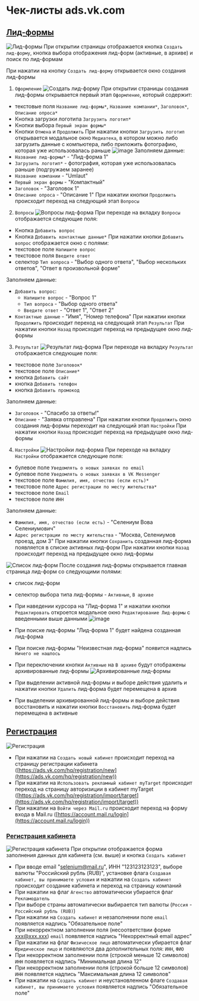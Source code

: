 # Чек-листы ads.vk.com

## [Лид-формы](https://ads.vk.com/hq/leadads/leadforms)

![Лид-формы](src/lead_form.png)
При открытии страницы отображается кнопка `Создать лид-форму`, кнопка выбора отображения лид-форм (активные, в архиве) и поиск по лид-формам
  
При нажатии на кнопку `Создать лид-форму` открывается окно создания лид-формы
1. `Оформление`
![Создать лид-форму](src/new_lead_form.png)
При открытии страницы создания лид-формы открывается первый этап `Оформление`, который содержит:
- текстовые поля `Название лид-формы*`, `Название компании*`, `Заголовок*`, `Описание опроса*`
- Кнопка загрузки логотипа `Загрузить логотип*`
- Кнопки выбора `Первый экран формы*`
- Кнопки `Отмена` и `Продолжить`
При нажатии кнопки `Загрузить логотип` открывается модальное окно `Медиатека`, в котором можно либо загрузить данные с компьютера, либо приложить фотографию, которая уже использовалась раньше
![image](https://github.com/StomaFedor/homework-3-spring-2024/assets/107150041/4db56392-967f-4a5d-a3a2-e079951f6f54)
Заполняем данные:
- `Название лид-формы*` - "Лид-форма 1"
- `Загрузить логотип*` - фотография, которая уже использовалась раньше (подгружаем заранее)
- `Название компании` - "Umlaut"
- `Первый экран формы` - "Компактный"
- `Заголовок` - "Заголовок 1"
- `Описание опроса` - "Описание 1"
При нажатии кнопки `Продолжить` происходит переход на следующий этап `Вопросы`
  
2. `Вопросы`
![Вопросы лид-форма](src/questions_lead_form.png)
При переходе на вкладку `Вопросы` отображается следующие поля:
- Кнопка `Добавить вопрос`
- Кнопка `Добавить контактные данные*`
При нажатии кнопки `Добавить вопрос` отображается окно с полями:
- текстовое поле `Напишите вопрос`
- текстовое поля `Введите ответ`
- селектор `Тип вопроса` - "Выбор одного ответа", "Выбор нескольких ответов", "Ответ в произвольной форме"
  
Заполняем данные:
- `Добавить вопрос`:
  - `Напишите вопрос` - "Вопрос 1"
  - `Тип вопроса` - "Выбор одного ответа"
  - `Введите ответ` - "Ответ 1", "Ответ 2"
- `Контактные данные` - "Имя", "Номер телефона"
При нажатии кнопки `Продолжить` происходит переход на следующий этап `Результат`
При нажатии кнопки `Назад` происходит переход на предыдущее окно лид-формы
  
3. `Результат`
![Результат лид-форма](src/result_lead_form.png)
При переходе на вкладку `Результат` отображается следующие поля:
- текстовое поле `Заголовок*`
- текстовое поле `Описание*`
- кнопка `Добавить сайт`
- кнопка `Добавить телефон`
- кнопка `Добавить промокод`

Заполняем данные:
- `Заголовок` - "Спасибо за ответы!"
- `Описание` - "Заявка отправлена"
При нажатии кнопки `Продолжить` окно создания лид-формы переходит на следующий этап `Настройки`
При нажатии кнопки `Назад` происходит переход на предыдущее окно лид-формы
  
4. `Настройки`
![Настройки лид-форма](src/settings_lead_form.png)
При переходе на вкладку `Настройки` отображается следующие поля:
- булевое поле `Уведомлять о новых заявках по email`
- булевое поле `Уведомлять о новых заявках в VK Messenger`
- текстовое поле `Фамилия, имя, отчество (если есть)*`
- текстовое поле `Адрес регистрации по месту жительства*`
- текстовое поле `Email`
- текстовое поле `ИНН`

Заполняем данные:
- `Фамилия, имя, отчество (если есть)` - "Селениум Вова Селениумович"
- `Адрес регистрации по месту жительства` - "Москва, Селениумов проезд, дом 3"
При нажатии кнопки `Сохранить` созданная лид-форма появляется в списке активных лид-форм
При нажатии кнопки `Назад` происходит переход на предыдущее окно лид-формы
  
![Список лид-форм](src/lead_froms_list.png)
После создания лид-формы открывается главная страница лид-форм со следующими полями:
- список лид-форм
- селектор выбора типа лид-формы - `Активные`, `В архиве`
  
- При наведении курсора на "Лид-форма 1" и нажатии кнопки `Редактировать` откроется модальное окно `Редактирование Лид-формы` с введенными выше данными
![image](https://github.com/StomaFedor/homework-3-spring-2024/assets/107150041/7e4b5475-e787-4a7e-9751-88968e16e351)
- При поиске лид-формы "Лид-форма 1" будет найдена созданная лид-форма
- При поиске лид-формы "Неизвестная лид-форма" появится надпись `Ничего не нашлось`
- При переключении кнопки `Активные` на `В архиве` будут отображены архивированные лид-формы
![Архивированные лид-формы](src/archive_lead_forms.png)
- При выделении активной лид-формы и выборе действия удалить и нажатии кнопки `Удалить` лид-форма будет перемещена в архив
- При выделении архивированной лид-формы и выборе действия восстановить и нажатии кнопки `Восстановить` лид-форма будет перемещена в активные

## [Регистрация](https://ads.vk.com/hq/registration)

![Регистрация](src/registration.png)

- При нажатии на `Создать новый кабинет` происходит переход на страницу регистрации кабинета ([https://ads.vk.com/hq/registration/new](https://ads.vk.com/hq/registration/new))
- При нажатии на `Использовать рекламный кабинет myTarget` происходит переход на страницу авторизиции в кабинет myTarget ([https://ads.vk.com/hq/registration/import/target](https://ads.vk.com/hq/registration/import/target))
- При нажатии на `Войти через Mail.ru` происходит переход на форму входа в Mail.ru ([https://account.mail.ru/login](https://account.mail.ru/login))

### [Регистрация кабинета](https://ads.vk.com/hq/registration/new)

![Регистрация кабинета](src/registration_office.png)
При открытии отображается форма заполнения данных для кабинета (см. выше) и кнопка `Создать кабинет`

- При вводе email "selenium@mail.ru", ИНН "123123123123", выборе валюты "Российский рубль (RUB)", установке флага `Создавая кабинет, вы принимаете условия` и нажатии на `Создать кабинет` происходит создание кабинета и переход на страницу компаний
- При нажатии на флаг `Агенство` автоматически убирается флаг `Рекламодатель`
- При выборе страны автоматически выбирается тип валюты (`Россия` - `Российский рубль (RUB)`)
- При нажатии на `Создать кабинет` и незаполнении поле `email` появляется надпись "Обязательное поле"
- При некорректном заполнении поля (несоответствии форме xxx@xxx.xxx) `email` появляется надпись "Некорректный email адрес"
- При нажатии на флаг `Физическое лицо` автоматически убирается флаг `Юридическое лицо` и появляются два дополнительных поля: `ИНН`, `ФИО`
- При некорректном заполнении поля (строкой меньше 12 символов) `ИНН`  появляется надпись "Минимальная длина 12"
- При некорректном заполнении поля (строкой больше 12 символов) `ИНН` появляется надпись "Максимальная длина 12 символов"
- При нажатии на `Создать кабинет` и неустановленном флаге `Создавая кабинет, вы принимаете условия` появляется надпись "Обязательное поле"
